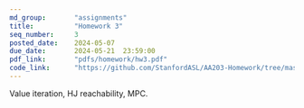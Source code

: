 ```yaml
---
md_group:       "assignments"
title:          "Homework 3"
seq_number:     3
posted_date:    2024-05-07
due_date:       2024-05-21  23:59:00
pdf_link:       "pdfs/homework/hw3.pdf"
code_link:      "https://github.com/StanfordASL/AA203-Homework/tree/master"
---
```


Value iteration, HJ reachability, MPC.
